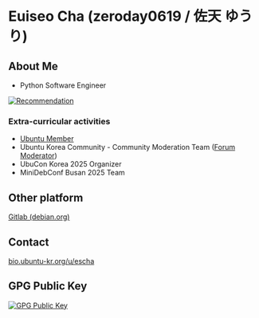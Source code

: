 # Euiseo Cha (zeroday0619 / 佐天 ゆうり)

## About Me
* Python Software Engineer

[![Recommendation](https://referral.akaiaoon.dev/u/zeroday0619?v=5)](https://referral.akaiaoon.dev)

### Extra-curricular activities
* [Ubuntu Member](https://wiki.ubuntu.com/Membership)
* Ubuntu Korea Community - Community Moderation Team ([Forum Moderator](https://disclosures.ubuntu-kr.org/organizers/gen7/))
* UbuCon Korea 2025 Organizer
* MiniDebConf Busan 2025 Team
  

## Other platform 
[Gitlab (debian.org)](https://salsa.debian.org/zeroday0619)

## Contact
[bio.ubuntu-kr.org/u/escha](https://bio.ubuntu-kr.org/u/escha)

## GPG Public Key
[![GPG Public Key](https://img.shields.io/badge/GPG%20Fingerprint-55A5EA46C60A959E75119B4F39F74FF9CEA87CC9-green?style=for-the-badge)](https://pgp.zeroday0619.dev)
